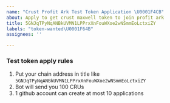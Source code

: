 ```yaml
---
name: "Crust Profit Ark Test Token Application \U0001F4CB"
about: Apply to get crust maxwell token to join profit ark
title: 5GNJqTPyNqANBkUVMN1LPPrxXnFouWXoe2wNSmmEoLctxiZY
labels: "token-wanted\U0001F64B"
assignees: ''

---
```


### Test token apply rules
1. Put your chain address in title like `5GNJqTPyNqANBkUVMN1LPPrxXnFouWXoe2wNSmmEoLctxiZY`
2. Bot will send you 100 CRUs
3. 1 github account can create at most 10 applications
